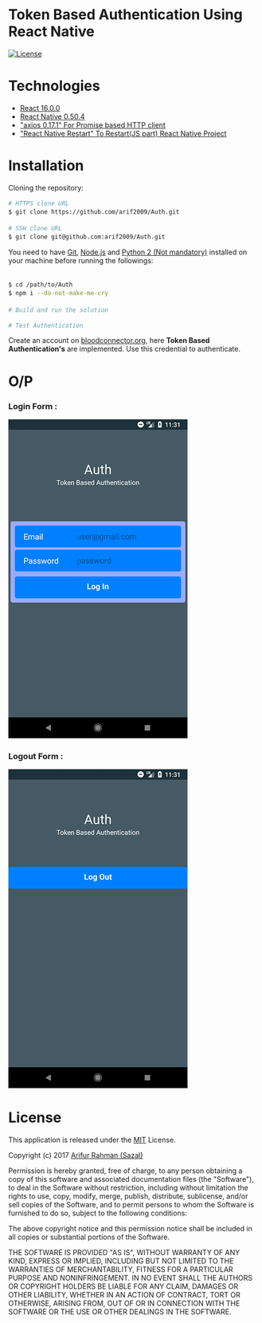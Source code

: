 # Token Based Authentication Using React Native

[![License](https://img.shields.io/npm/l/express.svg)](http://opensource.org/licenses/MIT)

# Technologies

* [React 16.0.0](https://reactjs.org/)
* [React Native 0.50.4](https://facebook.github.io/react-native/)
* ["axios 0.17.1" For Promise based HTTP client](https://github.com/axios/axios)
* ["React Native Restart" To Restart(JS part) React Native Project](https://github.com/avishayil/react-native-restart)

# Installation

Cloning the repository:

```bash
# HTTPS clone URL
$ git clone https://github.com/arif2009/Auth.git

# SSH clone URL
$ git clone git@github.com:arif2009/Auth.git
```

You need to have [Git](https://git-scm.com/), [Node.js](https://nodejs.org/en/) and [Python 2 (Not mandatory)](https://www.python.org/) installed on your machine before running the followings:

```bash

$ cd /path/to/Auth
$ npm i --do-not-make-me-cry

# Build and run the solution
```

```bash
# Test Authentication 
```
Create an account on [bloodconnector.org](http://bloodconnector.org/#!/signup), here **Token Based Authentication's** are implemented. Use this credential to authenticate.

# O/P

### Login Form :
![Login Form](https://github.com/arif2009/Auth/blob/master/LoginForm.png)

### Logout Form :
![Logout Form](https://github.com/arif2009/Auth/blob/master/LogoutForm.png)

# License

This application is released under the [MIT](http://www.opensource.org/licenses/MIT) License.

Copyright (c) 2017 [Arifur Rahman (Sazal)](http://arifur-rahman-sazal.blogspot.com/)

Permission is hereby granted, free of charge, to any person obtaining a copy of this software and associated documentation files (the "Software"), to deal in the Software without restriction, including without limitation the rights to use, copy, modify, merge, publish, distribute, sublicense, and/or sell copies of the Software, and to permit persons to whom the Software is furnished to do so, subject to the following conditions:

The above copyright notice and this permission notice shall be included in all copies or substantial portions of the Software.

THE SOFTWARE IS PROVIDED "AS IS", WITHOUT WARRANTY OF ANY KIND, EXPRESS OR IMPLIED, INCLUDING BUT NOT LIMITED TO THE WARRANTIES OF MERCHANTABILITY, FITNESS FOR A PARTICULAR PURPOSE AND NONINFRINGEMENT. IN NO EVENT SHALL THE AUTHORS OR COPYRIGHT HOLDERS BE LIABLE FOR ANY CLAIM, DAMAGES OR OTHER LIABILITY, WHETHER IN AN ACTION OF CONTRACT, TORT OR OTHERWISE, ARISING FROM, OUT OF OR IN CONNECTION WITH THE SOFTWARE OR THE USE OR OTHER DEALINGS IN THE SOFTWARE.
